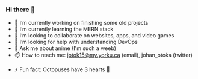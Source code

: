 ### Hi there 👋

<!--
**johanotoka/johanotoka** is a ✨ _special_ ✨ repository because its `README.md` (this file) appears on your GitHub profile.

Here are some ideas to get you started:
-->

- 🔭 I’m currently working on finishing some old projects
- 🌱 I’m currently learning the MERN stack
- 👯 I’m looking to collaborate on websites, apps, and video games
- 🤔 I’m looking for help with understanding DevOps
- 💬 Ask me about anime (I'm such a weeb)
- 📫 How to reach me: jotok15@my.yorku.ca (email), johan_otoka (twitter)
<!-- - 😄 Pronouns: ... -->
- ⚡ Fun fact: Octopuses have 3 hearts 🐙

